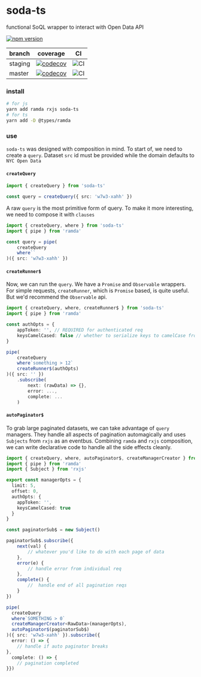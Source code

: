 # soda-ts

functional SoQL wrapper to interact with Open Data API

[![npm version](https://badge.fury.io/js/soda-ts.svg)](https://badge.fury.io/js/soda-ts)

| branch  |                                                                     coverage                                                                     |                                         CI                                         |
| :------ | :----------------------------------------------------------------------------------------------------------------------------------------------: | :--------------------------------------------------------------------------------: |
| staging | [![codecov](https://codecov.io/gh/data-depot/soda-ts/branch/staging/graph/badge.svg?token=6996L6JATW)](https://codecov.io/gh/data-depot/soda-ts) | ![CI](https://github.com/data-depot/soda-ts/workflows/CI/badge.svg?branch=staging) |
| master  | [![codecov](https://codecov.io/gh/data-depot/soda-ts/branch/master/graph/badge.svg?token=6996L6JATW)](https://codecov.io/gh/data-depot/soda-ts)  | ![CI](https://github.com/data-depot/soda-ts/workflows/CI/badge.svg?branch=staging) |

### install

```bash
# for js
yarn add ramda rxjs soda-ts
# for ts
yarn add -D @types/ramda
```

### use

`soda-ts` was designed with composition in mind.
To start of, we need to create a `query`.
Dataset `src` id must be provided while the
domain defaults to `NYC Open Data`

#### `createQuery`

```ts
import { createQuery } from 'soda-ts'

const query = createQuery({ src: 'w7w3-xahh' })
```

A raw `query` is the most primitive form of query.
To make it more interesting, we need to compose it
with `clauses`

```ts
import { createQuery, where } from 'soda-ts'
import { pipe } from 'ramda'

const query = pipe(
    createQuery
    where``
)({ src: 'w7w3-xahh' })
```

#### `createRunner$`

Now, we can run the `query`. We have a `Promise` and `Observable`
wrappers. For simple requests, `createRunner`, which is
`Promise` based, is quite useful. But we'd recommend
the `Observable` api.

```ts
import { createQuery, where, createRunner$ } from 'soda-ts'
import { pipe } from 'ramda'

const authOpts = {
    appToken: '', // REQUIRED for authenticated req
    keysCamelCased: false // whether to serialize keys to camelCase from snake_case
}

pipe(
    createQuery
    where`something > 12`
    createRunner$(authOpts)
)({ src: '' })
    .subscribe(
        next: (rawData) => {},
        error: ...,
        complete: ...
    )
```

#### `autoPaginator$`

To grab large paginated datasets, we can take
advantage of `query` managers. They handle all aspects of
pagination automagically and uses `Subjects` from `rxjs`
as an eventbus. Combining `ramda` and `rxjs` composition,
we can write declarative code to handle all the side effects
cleanly.

```ts
import { createQuery, where, autoPaginator$, createManagerCreator } from 'soda-ts'
import { pipe } from 'ramda'
import { Subject } from 'rxjs'

export const managerOpts = {
  limit: 5,
  offset: 0,
  authOpts: {
    appToken: '',
    keysCamelCased: true
  }
}

const paginatorSub$ = new Subject()

paginatorSub$.subscribe({
    next(val) {
        // whatever you'd like to do with each page of data
    },
    error(e) {
        // handle error from individual req
    },
    complete() {
        //  handle end of all pagination reqs
    }
})

pipe(
  createQuery
  where`SOMETHING > 0`
  createManagerCreator<RawData>(managerOpts),
  autoPaginator$(paginatorSub$)
)({ src: 'w7w3-xahh' }).subscribe({
  error: () => {
    // handle if auto paginator breaks
},
  complete: () => {
    // pagination completed
}})
```
